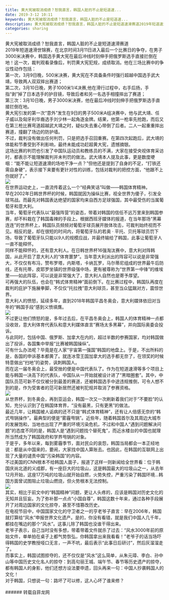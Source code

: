```yaml
---
title: 黄大宪被取消成绩？恕我直言，韩国人脏的不止是短道速...
date: 2019-3-12 10:11
keywords: 黄大宪被取消成绩？恕我直言，韩国人脏的不止是短道速...
description: 黄大宪被取消成绩？恕我直言，韩国人脏的不止是短道速滑赛道2019年短道速滑世锦赛，在北京时间3月11日进入最后一个比赛日的争夺，在男子3000米决赛中，韩国选手黄大宪在最后冲线时刻伸手把俄罗斯选手直接拦倒在地！这一次，裁判观看录像后，判罚黄
categories: sharing
---
```

<td class="t_f" id="postmessage_3207037">

<div align="left"><font face="宋体"><font style="font-size:10.5pt">黄大宪被取消成绩？恕我直言，韩国人脏的不止是</font></font><font face="宋体"><font style="font-size:10.5pt"><font face="宋体">短道速滑</font></font></font><font face="宋体"><font style="font-size:10.5pt">赛道</font></font></div><div align="left">2019年短道速滑世锦赛，在北京时间3月11日进入最后一个比赛日的争夺，在男子3000米决赛中，韩国选手黄大宪在最后冲线时刻伸手把俄罗斯选手直接拦倒在地！这一次，裁判观看录像后，判罚黄大宪犯规，成绩取消。他在三场比赛中的争议性动作包括：</div><div align="left"><font face="宋体">第一次，</font>3月9日晚，500米决赛，黄大宪在不具备条件时强行超越中国选手武大靖，导致两人双双摔出赛道；</div><div align="left"><font face="宋体">第二次，</font>3月10日晚，男子1000米1/4决赛,他在滑行过程中，右手后扬，手指“剥”掉了日本选手的护目镜，导致后者和另一名选手相撞摔出了赛道；</div><div align="left"><font face="宋体">第三次：</font>3月10日晚，男子3000米决赛，他在最后冲线时刻伸手把俄罗斯选手直接拦倒在地。</div><div align="left"><font face="宋体">黄大宪引发的第一次</font>“意外”发生在9日的男子500米A组决赛中，他与武大靖、任子威以及匈牙利华裔选手刘少林一起角逐金牌。结果，他第一枪率先抢跑，而后又在第三枪比赛弯道超越武大靖之时，疑似失去重心带倒了后者。二人一起重重摔出赛道，撞翻了场边的防护墙。</div><div align="left"><font face="宋体">不过，裁判没有做出任何判罚，只是把选手召回重赛。在第四次起跑后，武大靖的体能和节奏受到不利影响，最终未能成功赶超黄大宪，遗憾摘银。</font></div><div align="left"><font face="宋体">这场比赛的判罚也引发了中国队运动员和教练员的不满，大家在接受央视体育采访时，都表示不能理解裁判并未判罚的做法。武大靖本人提及此事，更是数度哽咽：</font>“能不能让短道速滑的场地干净一点？”<font face="宋体">但他还是提到了自身的不足，</font>“打铁还需自身硬”，表示接下来要有更针对性的训练，包括对裁判的把控方面，“他跟不上你就好了。”</div><div align="left">

<img aid="1109867" data-cf-modified-d3ec387ff312114b92fb436a-="" file="data/attachment/forum/201903/12/101023m7zat0vvtyql7221.jpg.thumb.jpg" id="aimg_1109867" inpost="1" onclick="" onmouseover="" src="http://www.flw.ph/data/attachment/forum/201903/12/101023m7zat0vvtyql7221.jpg" style="cursor:pointer" zoomfile="data/attachment/forum/201903/12/101023m7zat0vvtyql7221.jpg"/>


</div><div align="left"><font face="宋体">在世界运动史上，一直流传着这么一个</font>“经典笑话”叫做——<font face="宋体">韩国体育精神。</font></div><div align="left"><font face="宋体">早在</font>2002年日韩世界杯的时候，韩国就因为操纵比赛，视全世界为傻子，引发全球骂战。而<font face="宋体">最先对韩国表达绝望的国家均来自西方足球强国，其中最受伤的当属葡萄牙和意大利。</font></div><div align="left"><font face="宋体">当年，葡萄牙代表队以</font>“最强阵营”的姿态，带着对韩国的信任不远万里来到韩国参赛，却不料栽在了韩国毒辣的手段上。根据西班牙媒体的报道，在当年那场“黑幕连连”的世界杯上，<font face="宋体">韩国队员频频对葡萄牙球员展开肢体攻击，可裁判始终视而不见。相反的是，却在很短的时间内，将葡萄牙队的若奥</font> · 平托、贝托等球员罚下场<font face="宋体">，导致了葡萄牙队只能以</font>9人的规模应战，并最终输给了韩国，此事让葡萄牙人一直不能释怀。</div><div align="left"><font face="宋体">同样不能释怀的，还有意大利人。在日韩世界杯</font>16强淘汰赛中，意大利对阵韩国，从此开启了意大利人的“体育噩梦”。当年意大利派出的阵容可以说是非常强大，不仅仅有布冯，赞布罗塔，内斯塔，卡纳瓦罗，马尔蒂尼组成的世界最牛后防线，还有托蒂，皮耶罗坐镇的世界级强中场，更有被尊称为“世界第一中锋”的维埃里——如此阵容，可以说是非常强大了，意大利人自然也是寄予厚望。</div><div align="left"><font face="宋体">可再强大的队伍，也会在</font>“韩式体育精神”面前倒下。在比赛过程中，韩国队再度在裁判的庇护下施展拳脚，不仅仅“托拉拽”意大利球员，甚至当众猛踹对方，震惊世界。</div><div align="left"><font face="宋体">意大利人的愤怒，延续多年，直到</font>2018年韩国平昌冬奥会，意大利媒体依旧对当年的“韩国手段”感到义愤填膺。</div><div align="left">

<img aid="1109868" data-cf-modified-d3ec387ff312114b92fb436a-="" file="data/attachment/forum/201903/12/101032fyqimo6i5j5o5oil.jpg.thumb.jpg" id="aimg_1109868" inpost="1" onclick="" onmouseover="" src="http://www.flw.ph/data/attachment/forum/201903/12/101032fyqimo6i5j5o5oil.jpg" style="cursor:pointer" zoomfile="data/attachment/forum/201903/12/101032fyqimo6i5j5o5oil.jpg"/>


</div><div align="left"><font face="宋体">不过更让他们愤怒的是，多年过去后，在平昌冬奥会上，韩国人的体育精神一点都没收敛，意大利体育代表队和意大利媒体直言</font>“赛场太多黑幕”，并向国际奥委会投诉。</div><div align="left"><font face="宋体">与此同时，包括中国、俄罗斯、加拿大在内的，</font><font face="宋体">超过半数的参赛国家，均对韩国做出了投诉，各国集中举报</font>“比赛被韩国操纵”。</div><div align="left"><font face="宋体">可有什么办法呢？毕竟是在人家</font>“宇宙第一强国”韩国的地盘上。于是，不出所料的是，各国的申诉基本都黄了。<font face="宋体">就连冰雪王国加拿大的选手都无奈了，在领奖的时候特意做出</font>“扫地”的姿势，讽刺韩国人。</div><div align="left"> </div><div align="left"><font face="宋体">而在这一届冬奥会上，最受挫的便是中国代表队了。作为在短道速滑等多个项目上能与韩国一决高下的代表队，中国队从一开始就被设计进了</font>“黑暗圈套”。其中，<font face="宋体">中国队员</font><font face="宋体">范可新</font><font face="宋体">不仅仅被分到最差的赛道，还被韩国选手中途违规推倒，可令人想不到的是，作为受害者的范可新居然还被判犯规并取消了参赛资格。</font></div><div align="left"> </div><div align="left">

<img aid="1109869" data-cf-modified-d3ec387ff312114b92fb436a-="" file="data/attachment/forum/201903/12/101035qbjk5fbsbjzf1fjl.jpg.thumb.jpg" id="aimg_1109869" inpost="1" onclick="" onmouseover="" src="http://www.flw.ph/data/attachment/forum/201903/12/101035qbjk5fbsbjzf1fjl.jpg" style="cursor:pointer" zoomfile="data/attachment/forum/201903/12/101035qbjk5fbsbjzf1fjl.jpg"/>


</div><div align="left"><font face="宋体">从世界杯，到冬奥会，再到亚运会，韩国一次又一次刷新着我们对于</font>“不要脸”的认知，充分认识到了在韩国体育界，“<font face="宋体">没有最黑，只有更黑</font>”的做法。</div><div align="left"> </div><div align="left"><font face="宋体">最近几年，让韩国被人诟病的还不只是</font>“韩式体育精神”，还有让人倍感无奈的“韩式甩锅操作”。最典型的便是“雾霾甩锅”。近些年，随着韩国首尔及其周边大城市的发展饱和，当地也出现了严重的环境污染危机，不过和中国人“遇到问题解决问题”<font face="宋体">的态度不同的是，</font><font face="宋体">韩国人是</font>“遇到问题找个替死鬼”，而近水楼台的中国也就理所当然成为了韩国政府和学界甩锅的对象。</div><div align="left"><font face="宋体">于是乎，多年以来，每到雾霾季节，面对民众的哀怨，韩国当局都会一本正经地说：</font><font face="宋体">都是从中国来的，要闹，大家找中国人算账去。也因此，在韩国的互联网上出现了大量的谴责中国</font>“污染韩国”的内容。</div><div align="left"><font face="宋体">不过</font><font face="宋体">美国的</font>CNN根本不给韩国人面子，报道了这样一则新闻给全世界看：<font face="宋体">位于韩国庆尚北道的义成郡，有一座巨大的垃圾山，这是韩国最大的垃圾山之一，从去年</font>12月开始，这座17万吨的垃圾山就开始自燃，火势失控，严重污染了韩国环境...韩国方面曾试图阻止垃圾山燃烧，但火势根本无法控制。</div><div align="left"> </div><div align="left">

<img aid="1109870" data-cf-modified-d3ec387ff312114b92fb436a-="" file="data/attachment/forum/201903/12/101037t9mumuhuheeeyghm.jpg.thumb.jpg" id="aimg_1109870" inpost="1" onclick="" onmouseover="" src="http://www.flw.ph/data/attachment/forum/201903/12/101037t9mumuhuheeeyghm.jpg" style="cursor:pointer" zoomfile="data/attachment/forum/201903/12/101037t9mumuhuheeeyghm.jpg"/>


</div><div align="left"><font face="宋体">其实，相比于前文中的</font>“韩国精神”问题，更让人头疼的，应该是韩国对历史文化的无知并且狂妄。为了弥补那一点点“小国自尊”，韩国这数十年来，通过各种手段展开了对周边国家的文化掠夺，甚至不惜篡改历史。</div><div align="left"><font face="宋体">在电视节目中，中国国家文化的守卫者之一的</font><font face="宋体">亨老爷子直言：</font><font face="宋体">早在</font>2006年，韩国就打算给“风水”申报世界文化遗产。是的，你没有看错，就是我们中国人几千年，都挂在嘴边的那个“风水”。这事儿除了韩国也没谁干得出来。</div><div align="left"><font face="宋体">老爷子表示，自己当时没有多想，带着带着文件就杀了过去：</font>“风水3000年前的原始文件，单单拍在桌子上都气势恢弘，你韩国拿出来我看看！”<font face="宋体">老爷子的话当场吓得韩国的史学教授哑口无言，一声不吭，最后表示</font>“此事日后研讨”，然后灰溜溜走了。</div><div align="left"><font face="宋体">而事实上，韩国试图掠夺的，还不仅仅是</font>“风水”这么简单，从朱元璋、李白、孙中山等中国历史文化名人的掠夺：到高句丽王城、端午节、春节等历史遗产的掠夺，都有韩国人的身影，他们还想方设法要申遗，回头再来一句：中国人抄袭韩国人的文化！</div><div align="left"><font face="宋体">对于韩国，只想说一句：路坏了可以修，这人心坏了谁来修？</font></div><br/>
</td>
###### 转载自菲龙网